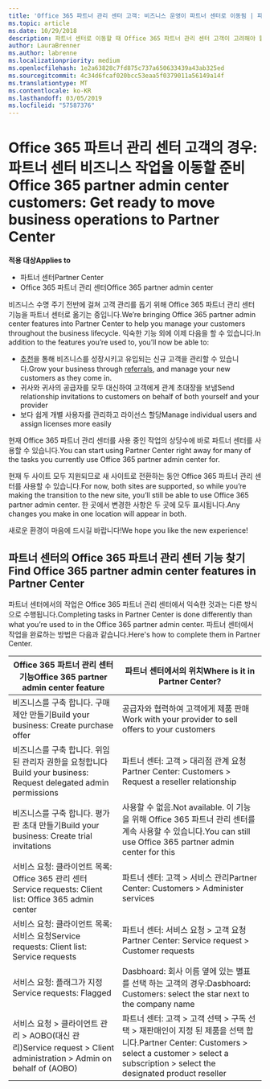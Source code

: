 ```yaml
---
title: 'Office 365 파트너 관리 센터 고객: 비즈니스 운영이 파트너 센터로 이동됨 | 파트너 센터'
ms.topic: article
ms.date: 10/29/2018
description: 파트너 센터로 이동할 때 Office 365 파트너 관리 센터 고객이 고려해야 할 주요 사항
author: LauraBrenner
ms.author: labrenne
ms.localizationpriority: medium
ms.openlocfilehash: 1e2a63828c7fd875c737a650633439a43ab325ed
ms.sourcegitcommit: 4c34d6fcaf020bcc53eaa5f0379011a56149a14f
ms.translationtype: MT
ms.contentlocale: ko-KR
ms.lasthandoff: 03/05/2019
ms.locfileid: "57587376"
---
```

# <a name="office-365-partner-admin-center-customers-get-ready-to-move-business-operations-to-partner-center"></a><span data-ttu-id="787dd-103">Office 365 파트너 관리 센터 고객의 경우: 파트너 센터 비즈니스 작업을 이동할 준비</span><span class="sxs-lookup"><span data-stu-id="787dd-103">Office 365 partner admin center customers: Get ready to move business operations to Partner Center</span></span>

<span data-ttu-id="787dd-104">**적용 대상**</span><span class="sxs-lookup"><span data-stu-id="787dd-104">**Applies to**</span></span> 

- <span data-ttu-id="787dd-105">파트너 센터</span><span class="sxs-lookup"><span data-stu-id="787dd-105">Partner Center</span></span>
- <span data-ttu-id="787dd-106">Office 365 파트너 관리 센터</span><span class="sxs-lookup"><span data-stu-id="787dd-106">Office 365 partner admin center</span></span>

<span data-ttu-id="787dd-107">비즈니스 수명 주기 전반에 걸쳐 고객 관리를 돕기 위해 Office 365 파트너 관리 센터 기능을 파트너 센터로 옮기는 중입니다.</span><span class="sxs-lookup"><span data-stu-id="787dd-107">We’re bringing Office 365 partner admin center features into Partner Center to help you manage your customers throughout the business lifecycle.</span></span> <span data-ttu-id="787dd-108">익숙한 기능 외에 이제 다음을 할 수 있습니다.</span><span class="sxs-lookup"><span data-stu-id="787dd-108">In addition to the features you’re used to, you’ll now be able to:</span></span> 

*  <span data-ttu-id="787dd-109">[추천](referrals.md)을 통해 비즈니스를 성장시키고 유입되는 신규 고객을 관리할 수 있습니다.</span><span class="sxs-lookup"><span data-stu-id="787dd-109">Grow your business through [referrals](referrals.md), and manage your new customers as they come in.</span></span>
*  <span data-ttu-id="787dd-110">귀사와 귀사의 공급자를 모두 대신하여 고객에게 관계 초대장을 보냄</span><span class="sxs-lookup"><span data-stu-id="787dd-110">Send relationship invitations to customers on behalf of both yourself and your provider</span></span>
*  <span data-ttu-id="787dd-111">보다 쉽게 개별 사용자를 관리하고 라이선스 할당</span><span class="sxs-lookup"><span data-stu-id="787dd-111">Manage individual users and assign licenses more easily</span></span>

<span data-ttu-id="787dd-112">현재 Office 365 파트너 관리 센터를 사용 중인 작업의 상당수에 바로 파트너 센터를 사용할 수 있습니다.</span><span class="sxs-lookup"><span data-stu-id="787dd-112">You can start using Partner Center right away for many of the tasks you currently use Office 365 partner admin center for.</span></span> 

<span data-ttu-id="787dd-113">현재 두 사이트 모두 지원되므로 새 사이트로 전환하는 동안 Office 365 파트너 관리 센터를 사용할 수 있습니다.</span><span class="sxs-lookup"><span data-stu-id="787dd-113">For now, both sites are supported, so while you’re making the transition to the new site, you’ll still be able to use Office 365 partner admin center.</span></span> <span data-ttu-id="787dd-114">한 곳에서 변경한 사항은 두 곳에 모두 표시됩니다.</span><span class="sxs-lookup"><span data-stu-id="787dd-114">Any changes you make in one location will appear in both.</span></span>

<span data-ttu-id="787dd-115">새로운 환경이 마음에 드시길 바랍니다!</span><span class="sxs-lookup"><span data-stu-id="787dd-115">We hope you like the new experience!</span></span>

## <a name="find-office-365-partner-admin-center-features-in-partner-center"></a><span data-ttu-id="787dd-116">파트너 센터의 Office 365 파트너 관리 센터 기능 찾기</span><span class="sxs-lookup"><span data-stu-id="787dd-116">Find Office 365 partner admin center features in Partner Center</span></span>

<span data-ttu-id="787dd-117">파트너 센터에서의 작업은 Office 365 파트너 관리 센터에서 익숙한 것과는 다른 방식으로 수행됩니다.</span><span class="sxs-lookup"><span data-stu-id="787dd-117">Completing tasks in Partner Center is done differently than what you’re used to in the Office 365 partner admin center.</span></span> <span data-ttu-id="787dd-118">파트너 센터에서 작업을 완료하는 방법은 다음과 같습니다.</span><span class="sxs-lookup"><span data-stu-id="787dd-118">Here's how to complete them in Partner Center.</span></span>

| <span data-ttu-id="787dd-119">Office 365 파트너 관리 센터 기능</span><span class="sxs-lookup"><span data-stu-id="787dd-119">Office 365 partner admin center feature</span></span>                       | <span data-ttu-id="787dd-120">파트너 센터에서의 위치</span><span class="sxs-lookup"><span data-stu-id="787dd-120">Where is it in Partner Center?</span></span> | 
|   -----------------------------------------------  | -------------- |
| <span data-ttu-id="787dd-121">비즈니스를 구축 합니다. 구매 제안 만들기</span><span class="sxs-lookup"><span data-stu-id="787dd-121">Build your business: Create purchase offer</span></span> | <span data-ttu-id="787dd-122">공급자와 협력하여 고객에게 제품 판매</span><span class="sxs-lookup"><span data-stu-id="787dd-122">Work with your provider to sell offers to your customers</span></span> |
| <span data-ttu-id="787dd-123">비즈니스를 구축 합니다. 위임 된 관리자 권한을 요청합니다</span><span class="sxs-lookup"><span data-stu-id="787dd-123">Build your business: Request delegated admin permissions</span></span> | <span data-ttu-id="787dd-124">파트너 센터: 고객 > 대리점 관계 요청</span><span class="sxs-lookup"><span data-stu-id="787dd-124">Partner Center: Customers > Request a reseller relationship</span></span> |
| <span data-ttu-id="787dd-125">비즈니스를 구축 합니다. 평가판 초대 만들기</span><span class="sxs-lookup"><span data-stu-id="787dd-125">Build your business: Create trial invitations</span></span> | <span data-ttu-id="787dd-126">사용할 수 없음.</span><span class="sxs-lookup"><span data-stu-id="787dd-126">Not available.</span></span> <span data-ttu-id="787dd-127">이 기능을 위해 Office 365 파트너 관리 센터를 계속 사용할 수 있습니다.</span><span class="sxs-lookup"><span data-stu-id="787dd-127">You can still use Office 365 partner admin center for this</span></span> |
| <span data-ttu-id="787dd-128">서비스 요청: 클라이언트 목록: Office 365 관리 센터</span><span class="sxs-lookup"><span data-stu-id="787dd-128">Service requests: Client list: Office 365 admin center</span></span> | <span data-ttu-id="787dd-129">파트너 센터: 고객 > 서비스 관리</span><span class="sxs-lookup"><span data-stu-id="787dd-129">Partner Center: Customers > Administer services</span></span> |
| <span data-ttu-id="787dd-130">서비스 요청: 클라이언트 목록: 서비스 요청</span><span class="sxs-lookup"><span data-stu-id="787dd-130">Service requests: Client list: Service requests</span></span> | <span data-ttu-id="787dd-131">파트너 센터: 서비스 요청 > 고객 요청</span><span class="sxs-lookup"><span data-stu-id="787dd-131">Partner Center: Service request > Customer requests</span></span> |
| <span data-ttu-id="787dd-132">서비스 요청: 플래그가 지정</span><span class="sxs-lookup"><span data-stu-id="787dd-132">Service requests: Flagged</span></span> | <span data-ttu-id="787dd-133">Dasbhoard: 회사 이름 옆에 있는 별표를 선택 하는 고객의 경우:</span><span class="sxs-lookup"><span data-stu-id="787dd-133">Dasbhoard: Customers: select the star next to the company name</span></span> |
| <span data-ttu-id="787dd-134">서비스 요청 > 클라이언트 관리 > AOBO(대신 관리)</span><span class="sxs-lookup"><span data-stu-id="787dd-134">Service request > Client administration > Admin on behalf of (AOBO)</span></span> | <span data-ttu-id="787dd-135">파트너 센터: 고객 > 고객 선택 > 구독 선택 > 재판매인이 지정 된 제품을 선택 합니다.</span><span class="sxs-lookup"><span data-stu-id="787dd-135">Partner Center: Customers > select a customer > select a subscription > select the designated product reseller</span></span> |

